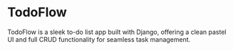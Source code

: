 # TodoFlow
TodoFlow is a sleek to-do list app built with Django, offering a clean pastel UI and full CRUD functionality for seamless task management.
